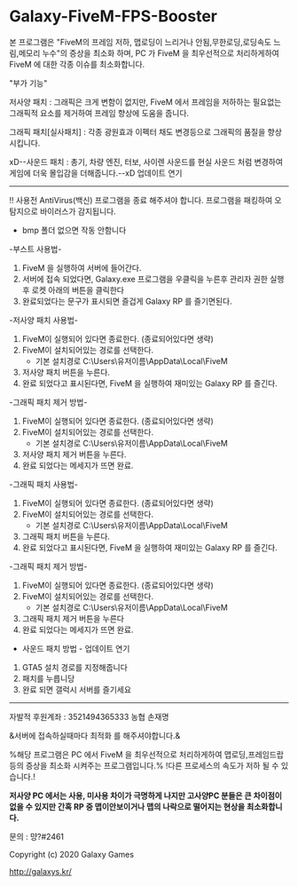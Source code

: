 # Galaxy-FiveM-FPS-Booster

본 프로그램은 "FiveM의 프레임 저하, 맵로딩이 느리거나 안됨,무한로딩,로딩속도 느림,메모리 누수"의 증상을 최소화 하며, PC 가 FiveM 을 최우선적으로 처리하게하여 FiveM 에 대한 각종 이슈를 최소화합니다. 

"부가 기능"

저사양 패치 : 그래픽은 크게 변함이 없지만, FiveM 에서 프레임을 저하하는 필요없는 그래픽적 요소를 제거하여 프레임 향상에 도움을 줍니다.

그래픽 패치[실사패치] : 각종 광원효과 이펙터 채도 변경등으로 그래픽의 품질을 향상 시킵니다.

xD--사운드 패치 : 총기, 차량 엔진, 터보, 사이렌 사운드를 현실 사운드 처럼 변경하여 게임에 더욱 몰입감을 더해줍니다.--xD 업데이트 연기


-------------------------------------------------------------------------------------------------------------
!! 사용전 AntiVirus(백신) 프로그램을 종료 해주셔야 합니다. 프로그램을 패킹하여 오탐지으로 바이러스가 감지됩니다.
+ bmp 폴더 없으면 작동 안함니다

-부스트 사용법-
1. FiveM 을 실행하여 서버에 들어간다.
2. 서버에 접속 되었다면, Galaxy.exe 프로그램을 우클릭을 누른후 관리자 권한 실행후 로켓 아래의 버튼을 클릭한다 
3. 완료되었다는 문구가 표시되면 즐겁게 Galaxy RP 를 즐기면된다.

-저사양 패치 사용법-
1. FiveM이 실행되어 있다면 종료한다. (종료되어있다면 생략)
2. FiveM이 설치되어있는 경로를 선택한다.
   + 기본 설치경로 C:\Users\유저이름\AppData\Local\FiveM
3. 저사양 패치 버튼을 누른다.
4. 완료 되었다고 표시된다면, FiveM 을 실행하여 재미있는 Galaxy RP 를 즐긴다.

-그래픽 패치 제거 방법-
1. FiveM이 실행되어 있다면 종료한다. (종료되어있다면 생략)
2. FiveM이 설치되어있는 경로를 선택한다.
   + 기본 설치경로 C:\Users\유저이름\AppData\Local\FiveM
3. 저사양 패치 제거 버튼을 누른다.
4. 완료 되었다는 메세지가 뜨면 완료.

-그래픽 패치 사용법-
1. FiveM이 실행되어 있다면 종료한다. (종료되어있다면 생략)
2. FiveM이 설치되어있는 경로를 선택한다.
   + 기본 설치경로 C:\Users\유저이름\AppData\Local\FiveM
3. 그래픽 패치 버튼을 누른다.
4. 완료 되었다고 표시된다면, FiveM 을 실행하여 재미있는 Galaxy RP 를 즐긴다.

-그래픽 패치 제거 방법-
1. FiveM이 실행되어 있다면 종료한다. (종료되어있다면 생략)
2. FiveM이 설치되어있는 경로를 선택한다.
   + 기본 설치경로 C:\Users\유저이름\AppData\Local\FiveM
3. 그래픽 패치 제거 버튼을 누른다
4. 완료 되었다는 메세지가 뜨면 완료.

- 사운드 패치 방법 - 업데이트 연기 
1. GTA5 설치 경로를 지정해줍니다
2. 패치를 누릅니당
3. 완료 되면 갤럭시 서버를 즐기세요
---------------------------------------------------------------------------------------------------------------------------------------------
자발적 후원계좌 : 3521494365333 농협 손재명

&서버에 접속하실때마다 최적화 를 해주셔야합니다.&

%해당 프로그램은 PC 에서 FiveM 을 최우선적으로 처리하게하여 맵로딩,프레임드랍등의 증상을 최소화 시켜주는 프로그램입니다.%
!다른 프로세스의 속도가 저하 될 수 있습니다.!

**저사양 PC 에서는 사용, 미사용 차이가 극명하게 나지만 고사양PC 분들은 큰 차이점이 없을 수 있지만 간혹 RP 중 맵이안보이거나 맵의 나락으로 떨어지는 현상을 최소화합니다.**

문의 : 먕?#2461

Copyright (c) 2020 Galaxy Games

http://galaxys.kr/
